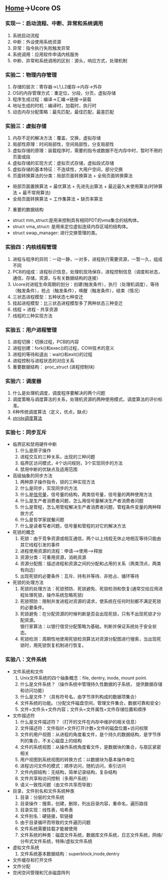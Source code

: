 [Home](../)->Ucore OS
---
### 实现一：启动流程、中断、异常和系统调用
1. 系统启动流程
2. 中断：外设使用系统资源
3. 异常：指令执行失败触发异常
4. 系统调用：应用软件申请内核服务
5. 中断、异常和系统调用的区别：源头，响应方式，处理机制

### 实验二：物理内存管理
1. 存储的层次：寄存器->L1,L2缓存->内存->外存
2. OS的内存管理方式：重定位，分段，分页，虚拟存储
3. 程序生成过程：编译->汇编->链接->装载
4. 地址生成的时机：编译时，加载时，执行时
5. 动态内存分配策略：最先匹配，最佳匹配，最差匹配

### 实验三：虚拟存储
1. 内存不足的解决方法：覆盖，交换，虚拟存储
2. 局部性原理：时间局部性，空间局部性，分支局部性
3. 虚拟存储的原理：装载程序时，需要的指令或数据不在内存中时，暂时不用的页面或段
4. 虚拟存储的实现方式：虚拟页式存储，虚拟段式存储
5. 虚拟存储的基本特征：不连续性，大用户空间，部分交换
6. 页面转换算法的分类：局部页面转换算法 + 全局页面转换算法
 * 局部页面置换算法 = 最优算法 + 先进先出算法 + 最近最久未使用算法(时钟算法 + 最不常用算法)  
 * 全局页面转换算法 = 工作集算法 + 缺页率算法
7. 重要的数据结构
 * struct mm_struct:是用来控制具有相同PDT的vma集合的结构体。  
 * struct vma_struct: 是用来定位虚拟连续内存区域的结构体。  
 * struct swap_manager: 进行交换管理的类。

### 实验四：内核线程管理
1. 进程与程序的异同：一动一静，一对多，进程执行需要资源，一暂一久，组成不同
2. PCB的组成：进程标识信息，处理机现场保存，进程控制信息（调度和状态，通信，存储，资源，与有关数据结构的连接）
3. Ucore对进程生命周期的划分：创建(触发条件），执行（处理机调度），等待（触发条件），抢占（触发条件），唤醒（触发条件），结束（情况）
4. 三状态进程模型：五种状态七种变迁
5. 挂起进程模型：比三状态进程模型多了两种状态三种变迁
6. 线程 = 进程 - 共享资源
7. 线程的三种实现方法

### 实验五：用户进程管理
1. 进程切换：切换过程，PCB的内容
1. 进程创建：fork()和exec()的过程，COW技术的意义
1. 进程的等待和退出：wait()和exit()的过程
1. 进程控制与进程状态的对应关系
1. 重要数据结构： proc_struct (进程控制块)

### 实验六：调度器
1. 什么是处理机调度，调度程序要解决的两个问题
2. 调度策略与调度算法的关系，处理机资源的两种使用模式，调度算法的评价标准。
3. 6种传统调度算法（定义，优点，缺点）
4. [stride调度算法](stride)

### 实验七：同步互斥
* 临界区和禁用硬件中断
  1. 什么是原子操作
  2. 进程交互的三种关系，出现的三种问题
  3. 临界区访问模式，4个访问规则，3个实现同步的方法
  4. 禁用中断的优缺点及适用范围
* 高级抽象的同步方法
  1. 两种原子操作指令，锁的三种实现方法
  2. 什么是同步，实现同步的方法
  3. 什么是[信号量](semaphore)，信号量的结构，两类信号量，信号量的两种使用方法
  4. 什么是生产者消费者问题，怎么用信号量解决生产者消费者问题
  5. 什么是管程，怎么用管程解决生产者消费者问题，管程条件变量的两种释放方式
  6. 什么是哲学家就餐问题
  7. 什么是读者写者问题，信号量和管程的对它的解决方法
* 死锁的概念
  1. 死锁：由于竞争资源或相互通信，两个以上线程无休止地相互等待只能由其它线程引发的事件
  2. 进程使用资源的流程：申请-->使用-->释放
  3. 资源分类：可重用资源，消耗资源
  4. 资源分配图：描述进程和资源之间的分配和占用的关系（两类顶点，两类有向边）
  5. 出现死锁的必要条件：互斥、持有并等待、非抢占、循环等待
* 死锁的处理方法
  1. 死锁的处理方法：死锁预防、死锁避免、死锁检测和恢复(通常交给应用进程处理死锁，操作系统忽略死锁)
  2. 死锁预防：限制并发进程对资源的请求，使系统在任何时刻都不满足死锁的必要条件。
  3. 死锁避免：在分配资源的时候判断是否会出现死锁，只有不出现死锁才分配资源。  
    银行家算法：以银行借贷分配策略为基础，判断并保证系统处于安全状态。
  4. 死锁检测：周期性地使用死锁检测算法对资源分配图进行搜索，当出现死锁时，用死锁恢复机制进行恢复。

### 实验八：文件系统
* 文件系统和文件
  1. Unix文件系统的四个抽象概念：file, dentry, inode, mount point.
  2. 什么是文件系统？（操作系统中管理持久性数据的子系统， 提供数据存储和访问功能）
  3. 什么是文件？（具有符号名，由字节序列构成的数据项集合）
  4. 文件系统的功能。（分配文件磁盘空间，管理文件集合，数据可靠和安全）
  5. 文件=文件头+文件内容；文件头=文件属性+文件存储位置和顺序
* 文件描述符
  1. 什么是文件描述符？（打开的文件在内存中维护的相关信息）
  2. 文件描述符：文件指针+文件打开计数+文件的磁盘位置+访问权限
  3. 文件的用户视图：从进程的角度看文件，是个持久的数据结构，是字节序列的集合，不关心磁盘上的结构
  4. 文件的系统视图：从操作系统角度看文件，是数据块的集合，与扇区紧密相关
  5. 用户视图到系统视图的转换方式：以数据块为基本操作单位
  6. 进程访问文件的模式：顺序访问，随机访问，索引访问
  7. 文件内部结构：无结构，简单记录结构，复杂结构
  8. 文件共享和访问控制（多用户系统）
  9. 语义一致性问题（由文件共享而导致）
* 目录，文件别名和文件系统种类
  1. 目录：分层的文件系统
  2. 目录操作：搜索，创建，删除，列出目录内容，重命名，遍历路径
  3. 目录实现：线性表，哈希表
  4. 文件别名：硬链接，软链接
  5. 由于目录循环而导致的文件遍历问题
  6. 文件系统需要挂载才能被使用
  7. 文件系统的种类：磁盘文件系统，数据库文件系统，日志文件系统，网络/分布式文件系统，特殊/虚拟文件系统
* 虚拟文件系统
  1. 文件系统基本数据结构：superblock,inode,dentry
* 文件缓存和打开文件
* 文件分配
* 空闲空间管理和冗余磁盘阵列
